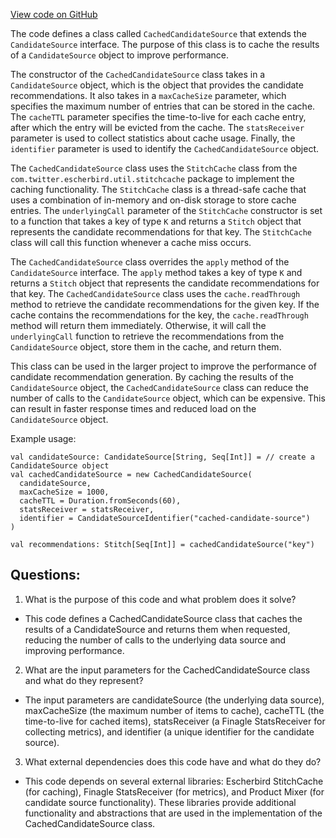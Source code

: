 [View code on GitHub](https://github.com/misbahsy/the-algorithm/follow-recommendations-service/common/src/main/scala/com/twitter/follow_recommendations/common/candidate_sources/base/CachedCandidateSource.scala)

The code defines a class called `CachedCandidateSource` that extends the `CandidateSource` interface. The purpose of this class is to cache the results of a `CandidateSource` object to improve performance. 

The constructor of the `CachedCandidateSource` class takes in a `CandidateSource` object, which is the object that provides the candidate recommendations. It also takes in a `maxCacheSize` parameter, which specifies the maximum number of entries that can be stored in the cache. The `cacheTTL` parameter specifies the time-to-live for each cache entry, after which the entry will be evicted from the cache. The `statsReceiver` parameter is used to collect statistics about cache usage. Finally, the `identifier` parameter is used to identify the `CachedCandidateSource` object.

The `CachedCandidateSource` class uses the `StitchCache` class from the `com.twitter.escherbird.util.stitchcache` package to implement the caching functionality. The `StitchCache` class is a thread-safe cache that uses a combination of in-memory and on-disk storage to store cache entries. The `underlyingCall` parameter of the `StitchCache` constructor is set to a function that takes a key of type `K` and returns a `Stitch` object that represents the candidate recommendations for that key. The `StitchCache` class will call this function whenever a cache miss occurs.

The `CachedCandidateSource` class overrides the `apply` method of the `CandidateSource` interface. The `apply` method takes a key of type `K` and returns a `Stitch` object that represents the candidate recommendations for that key. The `CachedCandidateSource` class uses the `cache.readThrough` method to retrieve the candidate recommendations for the given key. If the cache contains the recommendations for the key, the `cache.readThrough` method will return them immediately. Otherwise, it will call the `underlyingCall` function to retrieve the recommendations from the `CandidateSource` object, store them in the cache, and return them.

This class can be used in the larger project to improve the performance of candidate recommendation generation. By caching the results of the `CandidateSource` object, the `CachedCandidateSource` class can reduce the number of calls to the `CandidateSource` object, which can be expensive. This can result in faster response times and reduced load on the `CandidateSource` object. 

Example usage:

```
val candidateSource: CandidateSource[String, Seq[Int]] = // create a CandidateSource object
val cachedCandidateSource = new CachedCandidateSource(
  candidateSource,
  maxCacheSize = 1000,
  cacheTTL = Duration.fromSeconds(60),
  statsReceiver = statsReceiver,
  identifier = CandidateSourceIdentifier("cached-candidate-source")
)

val recommendations: Stitch[Seq[Int]] = cachedCandidateSource("key")
```
## Questions: 
 1. What is the purpose of this code and what problem does it solve? 
- This code defines a CachedCandidateSource class that caches the results of a CandidateSource and returns them when requested, reducing the number of calls to the underlying data source and improving performance.

2. What are the input parameters for the CachedCandidateSource class and what do they represent? 
- The input parameters are candidateSource (the underlying data source), maxCacheSize (the maximum number of items to cache), cacheTTL (the time-to-live for cached items), statsReceiver (a Finagle StatsReceiver for collecting metrics), and identifier (a unique identifier for the candidate source).

3. What external dependencies does this code have and what do they do? 
- This code depends on several external libraries: Escherbird StitchCache (for caching), Finagle StatsReceiver (for metrics), and Product Mixer (for candidate source functionality). These libraries provide additional functionality and abstractions that are used in the implementation of the CachedCandidateSource class.